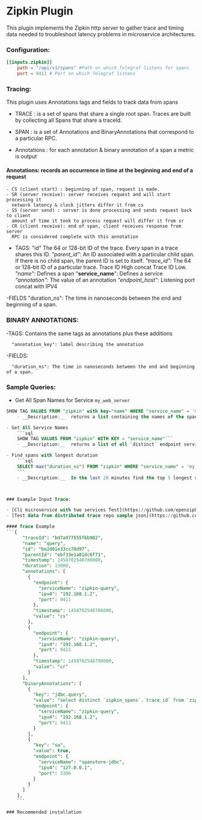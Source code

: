 # Zipkin Plugin

This plugin implements the Zipkin http server to gather trace and timing data needed to troubleshoot latency problems in microservice architectures.



### Configuration:
```toml
[[inputs.zipkin]]
    path = "/api/v1/spans" #Path on which Telegraf listens for spans
    port = 9411 # Port on which Telegraf listens
```

### Tracing:

This plugin uses Annotations tags and fields to track data from spans

- TRACE : is a set of spans that share a single root span.
Traces are built by collecting all Spans that share a traceId.

- SPAN : is a set of Annotations and BinaryAnnotations that correspond to a particular RPC.

- Annotations : for each annotation & binary annotation of a span a metric is output


#### Annotations: records an occurrence in time at the beginning and end of a request
    - CS (client start) : beginning of span, request is made.
    - SR (server receive): server receives request and will start processing it
      network latency & clock jitters differ it from cs
    - SS (server send) : server is done processing and sends request back to client
      amount of time it took to process request will differ it from sr
    - CR (client receive): end of span, client receives response from server
      RPC is considered complete with this annotation

- TAGS:
      "id"               The 64 or 128-bit ID of the trace. Every span in a trace shares this ID.
      _"parent_id":_        An ID associated with a particular child span.  If there is no child span, the parent ID is set to itself.
      _"trace_id":_        The 64 or 128-bit ID of a particular trace. Trace ID High concat Trace ID Low.
      _"name":_             Defines a span
      "__service_name__":   Defines a service
      _"annotation":_       The value of an annotation
      _"endpoint_host":_    Listening port concat with IPV4

-FIELDS
      "duration_ns":             The time in nanoseconds between the end and beginning of a span.

### BINARY ANNOTATIONS:

-TAGS: Contains the same tags as annotations plus these additions

      "annotation_key": label describing the annotation

-FIELDS:

      "duration_ns": The time in nanoseconds between the end and beginning of a span.



### Sample Queries:

- Get All Span Names for Service `my_web_server`
```sql
SHOW TAG VALUES FROM "zipkin" with key="name" WHERE "service_name" = 'my_web_server' ```
    - __Description:__  returns a list containing the names of the spans which have annotations with the given `service_name` of `my_web_server`.

- Get All Service Names
    ```sql
    SHOW TAG VALUES FROM "zipkin" WITH KEY = "service_name"```
    - __Description:__  returns a list of all `distinct` endpoint service names.

- Find spans with longest duration
    ```sql
    SELECT max("duration_ns") FROM "zipkin" WHERE "service_name" = 'my_service' AND "name" = 'my_span_name' AND time > now() - 20m GROUP BY "trace_id",time(30s) LIMIT 5
    ```
    - __Description:__  In the last 20 minutes find the top 5 longest span durations for service `my_server` and span name `my_span_name`



### Example Input Trace:

- [Cli microservice with two services Test](https://github.com/openzipkin/zipkin-go-opentracing/tree/master/examples/cli_with_2_services)
- [Test data from distributed trace repo sample json](https://github.com/mattkanwisher/distributedtrace/blob/master/testclient/sample.json)

#### Trace Example
```{
      "traceId": "bd7a977555f6b982",
      "name": "query",
      "id": "be2d01e33cc78d97",
      "parentId": "ebf33e1a81dc6f71",
      "timestamp": 1458702548786000,
      "duration": 13000,
      "annotations": [
        {
          "endpoint": {
            "serviceName": "zipkin-query",
            "ipv4": "192.168.1.2",
            "port": 9411
          },
          "timestamp": 1458702548786000,
          "value": "cs"
        },
        {
          "endpoint": {
            "serviceName": "zipkin-query",
            "ipv4": "192.168.1.2",
            "port": 9411
          },
          "timestamp": 1458702548799000,
          "value": "cr"
        }
      ],
      "binaryAnnotations": [
        {
          "key": "jdbc.query",
          "value": "select distinct `zipkin_spans`.`trace_id` from `zipkin_spans` join `zipkin_annotations` on (`zipkin_spans`.`trace_id` = `zipkin_annotations`.`trace_id` and `zipkin_spans`.`id` = `zipkin_annotations`.`span_id`) where (`zipkin_annotations`.`endpoint_service_name` = ? and `zipkin_spans`.`start_ts` between ? and ?) order by `zipkin_spans`.`start_ts` desc limit ?",
          "endpoint": {
            "serviceName": "zipkin-query",
            "ipv4": "192.168.1.2",
            "port": 9411
          }
        },
        {
          "key": "sa",
          "value": true,
          "endpoint": {
            "serviceName": "spanstore-jdbc",
            "ipv4": "127.0.0.1",
            "port": 3306
          }
        }
      ]
    },
    ```

### Recommended installation
